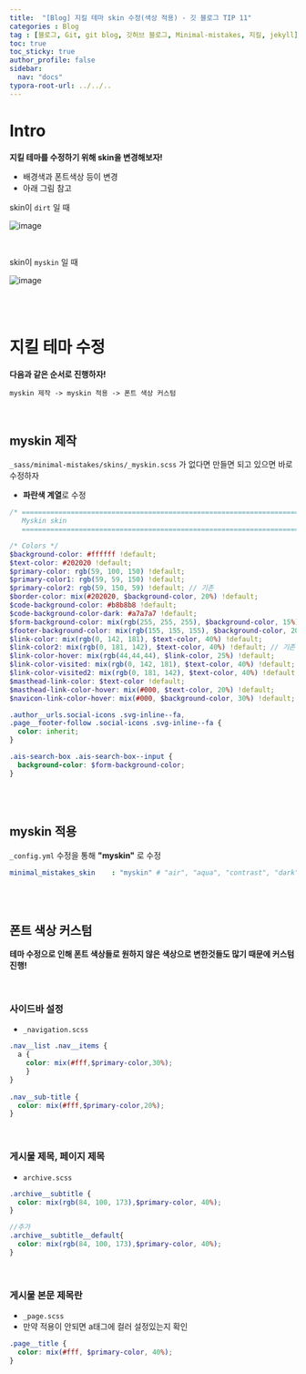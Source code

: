 ```yaml
---
title:  "[Blog] 지킬 테마 skin 수정(색상 적용) - 깃 블로그 TIP 11"
categories : Blog
tag : [블로그, Git, git blog, 깃허브 블로그, Minimal-mistakes, 지킬, jekyll]
toc: true
toc_sticky: true
author_profile: false
sidebar:
  nav: "docs"
typora-root-url: ../../..
---
```




# Intro

**지킬 테마를 수정하기 위해 skin을 변경해보자!**

* 배경색과 폰트색상 등이 변경
* 아래 그림 참고

skin이 `dirt` 일 때

![image](https://github.com/BH946/bh946.github.io/assets/80165014/488025b0-dcdb-4ace-bd81-317d72ee0123) 

<br>

skin이 `myskin` 일 때

![image](https://github.com/BH946/bh946.github.io/assets/80165014/b7b2446a-e4d9-4f6f-ab71-39b63ed59b10)  

<br><br>

# 지킬 테마 수정

**다음과 같은 순서로 진행하자!**

`myskin 제작 -> myskin 적용 -> 폰트 색상 커스텀`

<br>

## myskin 제작

`_sass/minimal-mistakes/skins/_myskin.scss` 가 없다면 만들면 되고 있으면 바로 수정하자

* **파란색 계열**로 수정

```scss
/* ==========================================================================
   Myskin skin
   ========================================================================== */

/* Colors */
$background-color: #ffffff !default;
$text-color: #202020 !default;
$primary-color: rgb(59, 100, 150) !default;
$primary-color1: rgb(59, 59, 150) !default;
$primary-color2: rgb(59, 150, 59) !default; // 기존
$border-color: mix(#202020, $background-color, 20%) !default;
$code-background-color: #b8b8b8 !default;
$code-background-color-dark: #a7a7a7 !default;
$form-background-color: mix(rgb(255, 255, 255), $background-color, 15%) !default;
$footer-background-color: mix(rgb(155, 155, 155), $background-color, 20%) !default;
$link-color: mix(rgb(0, 142, 181), $text-color, 40%) !default;
$link-color2: mix(rgb(0, 181, 142), $text-color, 40%) !default; // 기존
$link-color-hover: mix(rgb(44,44,44), $link-color, 25%) !default;
$link-color-visited: mix(rgb(0, 142, 181), $text-color, 40%) !default;
$link-color-visited2: mix(rgb(0, 181, 142), $text-color, 40%) !default; // 기존
$masthead-link-color: $text-color !default;
$masthead-link-color-hover: mix(#000, $text-color, 20%) !default;
$navicon-link-color-hover: mix(#000, $background-color, 30%) !default;

.author__urls.social-icons .svg-inline--fa,
.page__footer-follow .social-icons .svg-inline--fa {
  color: inherit;
}

.ais-search-box .ais-search-box--input {
  background-color: $form-background-color;
}
```

<br><br>

## myskin 적용

`_config.yml` 수정을 통해 **"myskin"** 로 수정

```yaml
minimal_mistakes_skin    : "myskin" # "air", "aqua", "contrast", "dark", "dirt", "neon", "mint", "plum", "sunrise"
```

<br><br>

## 폰트 색상 커스텀

**테마 수정으로 인해 폰트 색상들로 원하지 않은 색상으로 변한것들도 많기 때문에 커스텀 진행!**

<br>

### 사이드바 설정

* `_navigation.scss`

```scss
.nav__list .nav__items {
  a {
    color: mix(#fff,$primary-color,30%);
    }
}
      
.nav__sub-title {
  color: mix(#fff,$primary-color,20%);
}
```

<br>

### 게시물 제목, 페이지 제목

* `archive.scss`

```scss
.archive__subtitle {
  color: mix(rgb(84, 100, 173),$primary-color, 40%);
}

//추가
.archive__subtitle__default{
  color: mix(rgb(84, 100, 173),$primary-color, 40%);
}
```

<br>

### 게시물 본문 제목란

* `_page.scss`
* 만약 적용이 안되면 a태그에 컬러 설정있는지 확인 

```scss
.page__title {
  color: mix(#fff, $primary-color, 40%);
}
```
